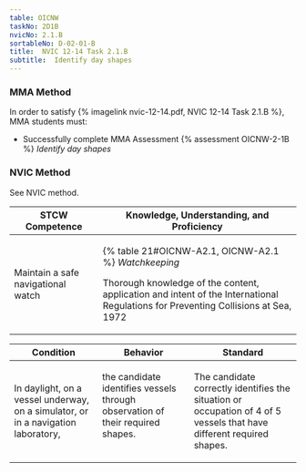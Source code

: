 ```yaml
---
table: OICNW
taskNo: 2D1B
nvicNo: 2.1.B 
sortableNo: D-02-01-B
title:  NVIC 12-14 Task 2.1.B
subtitle:  Identify day shapes
---
```



### MMA Method

In order to satisfy  {% imagelink nvic-12-14.pdf, NVIC 12-14 Task 2.1.B %}, MMA students must:

* Successfully complete MMA Assessment {% assessment OICNW-2-1B %} *Identify day shapes*


### NVIC Method

<a onclick="togglevisibility('nvic_methods')" >See NVIC method.</a>

<div id='nvic_methods' class='hide'>

<table>
<thead>
<tr>
<th class='forty'> STCW Competence </th>
<th class='sixty'> Knowledge, Understanding, and Proficiency </th>
</tr>
</thead>




<tbody>
<tr><td markdown='1'>

Maintain a safe navigational watch

</td><td markdown='1'>

{% table 21#OICNW-A2.1, OICNW-A2.1 %} *Watchkeeping*

Thorough knowledge of the content, application and intent of the International Regulations for Preventing Collisions at Sea, 1972

</td></tr>


</tbody>
</table>


<table>
<thead>
<tr><th class='twenty'>  Condition </th><th class='twenty'> Behavior </th><th  class='sixty'>Standard </th></tr>
</thead>
<tbody >



<tr><td markdown='1'>

In daylight, on a vessel underway, on a simulator, or in a navigation laboratory,

</td><td markdown='1'>

the candidate identifies vessels through observation of their required shapes.

<br>

<div class="tooltip" markdown='1'>



</div>


</td><td markdown='1'>

The candidate correctly identifies the situation or occupation of 4 of 5 vessels that have different required shapes.

</td></tr>
</tbody>
</table>
</div>
